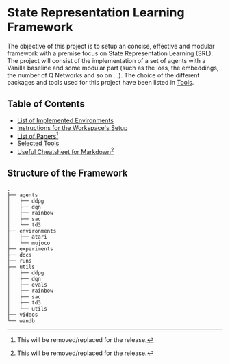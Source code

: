 # State Representation Learning Framework

The objective of this project is to setup an concise, effective and modular framework with a premise focus on State Representation Learning (SRL). The project will consist of the implementation of a set of agents with a Vanilla baseline and some modular part (such as the loss, the embeddings, the number of Q Networks and so on ...). The choice of the different packages and tools used for this project have been listed in  [Tools](notes/Tools.md).



## Table of Contents
- [List of Implemented Environments](notes/Environments.md) 
- [Instructions for the Workspace's Setup](notes/Setup_Workspace.md)
- [List of Papers](notes/Papers.md)[^1]
- [Selected Tools](notes/Tools.md)
- [Useful Cheatsheet for Markdown](notes/Markdown_Cheatsheet.md)[^1]

[^1]: This will be removed/replaced for the release.

## Structure of the Framework

```
.
├── agents
│   ├── ddpg
│   ├── dqn
│   ├── rainbow
│   ├── sac
│   └── td3
├── environments
│   ├── atari
│   └── mujoco
├── experiments
├── docs
├── runs
├── utils
│   ├── ddpg
│   ├── dqn
│   ├── evals
│   ├── rainbow
│   ├── sac
│   ├── td3
│   └── utils
├── videos
└── wandb
```




